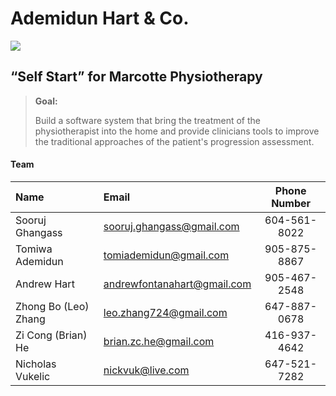 Ademidun Hart & Co.
=================


![](https://github.com/UWOECE-SE-Classes/Ademidun-Hart-Co/blob/master/Ademidun%20Hart%20%26%20Co.jpg)


“Self Start” for Marcotte Physiotherapy
-------------------------------------------------------
> **Goal:**
>
> Build a software system that bring the treatment of the physiotherapist into the home and provide clinicians tools to improve the traditional approaches of the patient's progression assessment.


#### <i class="icon-users"></i> Team

| Name| Email| Phone Number   |
| :------- | :---- | :---: |
|Sooruj Ghangass	|sooruj.ghangass@gmail.com	|604-561-8022|
|Tomiwa Ademidun|	tomiademidun@gmail.com|	905-875-8867|
|Andrew Hart	|andrewfontanahart@gmail.com	|905-467-2548|
|Zhong Bo (Leo) Zhang	|leo.zhang724@gmail.com	|647-887-0678|
|Zi Cong (Brian) He	|brian.zc.he@gmail.com	|416-937-4642|
|Nicholas Vukelic	|nickvuk@live.com	|647-521-7282|
